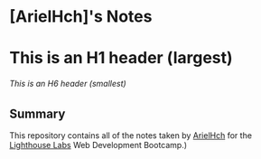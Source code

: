 # [ArielHch]'s Notes
# This is an H1 header (largest)
###### This is an H6 header (smallest)
## Summary 

This repository contains all of the notes taken by [ArielHch](https://github.com/ArielHch) for the [Lighthouse Labs](https://www.lighthouselabs.ca/en/web-development-flex-program?gclid=CjwKCAjwq9mLBhB2EiwAuYdMtUIQzGQHOnvp9hadNPrdPtjkq1qpaDGLYhEXpDSaNLXW7IsAZyhYpxoCowkQAvD_BwE) Web Development Bootcamp.)
